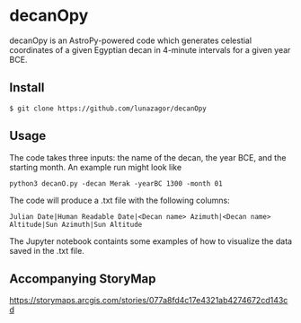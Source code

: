 # decanOpy

decanOpy is an AstroPy-powered code which generates celestial coordinates of a given Egyptian decan in 4-minute intervals for a given year BCE. 

## Install

```
$ git clone https://github.com/lunazagor/decanOpy
```

## Usage

The code takes three inputs: the name of the decan, the year BCE, and the starting month. An example run might look like

```
python3 decanO.py -decan Merak -yearBC 1300 -month 01 
```

The code will produce a .txt file with the following columns:

```
Julian Date|Human Readable Date|<Decan name> Azimuth|<Decan name> Altitude|Sun Azimuth|Sun Altitude
```

The Jupyter notebook containts some examples of how to visualize the data saved in the .txt file. 

## Accompanying StoryMap

https://storymaps.arcgis.com/stories/077a8fd4c17e4321ab4274672cd143cd
